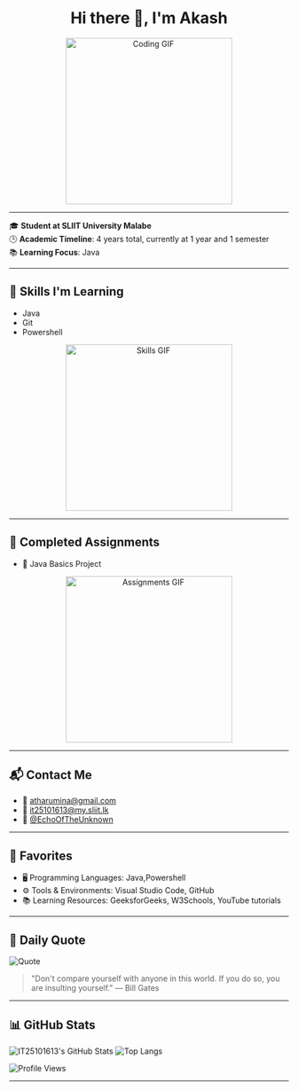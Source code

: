 <h1 align="center">Hi there 👋, I'm Akash </h1>
<p align="center">
  <img src="https://media.giphy.com/media/qgQUggAC3Pfv687qPC/giphy.gif" width="300" alt="Coding GIF">
</p>

---

🎓 **Student at SLIIT University Malabe**  
🕒 **Academic Timeline**: 4 years total, currently at 1 year and 1 semester  
📚 **Learning Focus**: Java

---

## 🧠 Skills I'm Learning
- Java
- Git
- Powershell

<p align="center">
  <img src="https://media.giphy.com/media/LMcB8XospGZO8UQq87/giphy.gif" width="300" alt="Skills GIF">
</p>

---

## 💼 Completed Assignments
- 📘 Java Basics Project  

<p align="center">
  <img src="https://media.giphy.com/media/3o7aD2saalBwwftBIY/giphy.gif" width="300" alt="Assignments GIF">
</p>

---

## 📬 Contact Me
- 📧 [atharumina@gmail.com](mailto:atharumina@gmail.com)  
- 📧 [it25101613@my.sliit.lk](mailto:it25101613@my.sliit.lk)  
- 💬 [@EchoOfTheUnknown](https://t.me/EchoOfTheUnknown)

---

## 🌟 Favorites
- 🖥️ Programming Languages: Java,Powershell
- ⚙️ Tools & Environments: Visual Studio Code, GitHub
- 📚 Learning Resources: GeeksforGeeks, W3Schools, YouTube tutorials

---

## 💬 Daily Quote
![Quote](https://quotes-github-readme.vercel.app/api?type=horizontal&theme=dark)

> "Don't compare yourself with anyone in this world. If you do so, you are insulting yourself." — Bill Gates

---

## 📊 GitHub Stats
![IT25101613's GitHub Stats](https://github-readme-stats.vercel.app/api?username=IT25101613&show_icons=true&theme=nord)
![Top Langs](https://github-readme-stats.vercel.app/api/top-langs/?username=IT25101613&layout=compact&theme=nord)

![Profile Views](https://komarev.com/ghpvc/?username=IT25101613&color=blue)

---

